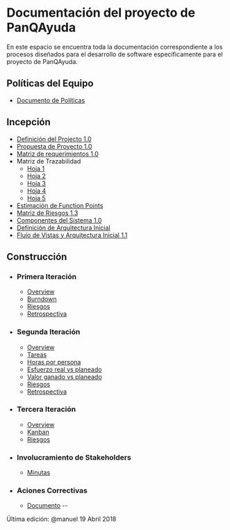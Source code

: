 # Documentación del proyecto de PanQAyuda

En este espacio se encuentra toda la documentación correspondiente a los procesos diseñados para el desarrollo de software específicamente para el proyecto de PanQAyuda.

## Políticas del Equipo
* [Documento de Políticas](https://drive.google.com/open?id=16bs4YIV3DMsAwmnXOtsIrDMpJAOQb7od)


## Incepción
* [Definición del Projecto 1.0](https://github.com/CaveLabs-1/PanQAyuda-Wiki/blob/danielamezcua-a%C3%B1adir-jimmy-firmado/Documentacion/Jimmy%20(Definicio%CC%81n%20de%20proyecto).pdf)
* [Propuesta de Proyecto 1.0](https://github.com/CaveLabs-1/PanQAyuda-Wiki/blob/master/Documentacion/Project%20Proposal%20(Timmy).pdf)
* [Matriz de requerimientos 1.0](https://github.com/CaveLabs-1/PanQAyuda-Wiki/blob/master/Documentacion/Matriz%20de%20Requerimientos%20-%20Sheet1.csv)
* Matriz de Trazabilidad
  * [Hoja 1](https://github.com/CaveLabs-1/PanQAyuda-Wiki/blob/master/Documentacion/Matriz%20de%20Trazabilidad/Matriz%20de%20Trazabilidad%20Pan%20-%20Acceptance%20Criteria.pdf)
  * [Hoja 2](https://github.com/CaveLabs-1/PanQAyuda-Wiki/blob/master/Documentacion/Matriz%20de%20Trazabilidad/Matriz%20de%20Trazabilidad%20Pan%20-%20Diagrama%20de%20Trazabilidad.pdf)
  * [Hoja 3](https://github.com/CaveLabs-1/PanQAyuda-Wiki/blob/master/Documentacion/Matriz%20de%20Trazabilidad/Matriz%20de%20Trazabilidad%20Pan%20-%20Matriz%20de%20Trazabilidad.pdf)
   * [Hoja 4](https://github.com/CaveLabs-1/PanQAyuda-Wiki/blob/master/Documentacion/Matriz%20de%20Trazabilidad/Matriz%20de%20Trazabilidad%20Pan%20-%20Bita%CC%81cora%20de%20Requerimientos.pdf)
   * [Hoja 5](https://github.com/CaveLabs-1/PanQAyuda-Wiki/blob/master/Documentacion/Matriz%20de%20Trazabilidad/Matriz%20de%20Trazabilidad%20Pan%20-%20Modificacio%CC%81n%20de%20requerimientos.pdf)
* [Estimación de Function Points](https://github.com/CaveLabs-1/PanQAyuda-Wiki/blob/master/Documentacion/Function%20Points%20Estimation%20-%20Hoja%201.csv)
* [Matriz de Riesgos 1.3](https://docs.google.com/spreadsheets/d/13mZKN2Gazny50iRa1RBXC3Hy8b23N0zlmFpXU42lXsg/edit?usp=sharing)
* [Componentes del Sistema 1.0](https://github.com/CaveLabs-1/PanQAyuda-Wiki/blob/master/Documentacion/Formato%20Linguine%20Le%20Pane%20Q'%20Ayud%C3%A9.pdf)
* [Definición de Arquitectura Inicial](https://github.com/CaveLabs-1/PanQAyuda-Wiki/blob/master/Documentacion/Herson.pdf)
* [Flujo de Vistas y Arquitectura Inicial 1.1](https://github.com/CaveLabs-1/PanQAyuda-Wiki/blob/master/Documentacion/Ernie.pdf)

## Construcción
* ### Primera Iteración
  * [Overview](https://github.com/CaveLabs-1/PanQAyuda-Wiki/blob/master/Documentacion/Iteraci%C3%B3n%201/Overview%20iteraci%C3%B3n%20-%20Tablas.csv)
  * [Burndown](https://github.com/CaveLabs-1/PanQAyuda-Wiki/blob/master/Documentacion/Iteraci%C3%B3n%201/Burndown.png)
  * [Riesgos](https://docs.google.com/spreadsheets/d/13mZKN2Gazny50iRa1RBXC3Hy8b23N0zlmFpXU42lXsg/edit?usp=sharing)
  * [Retrospectiva](https://github.com/CaveLabs-1/PanQAyuda-Wiki/blob/master/Documentacion/Iteraci%C3%B3n%201/Bob%20the%20Builder%20IT%201.pdf)

* ### Segunda Iteración
  * [Overview](https://github.com/CaveLabs-1/PanQAyuda-Wiki/blob/master/Documentacion/Iteraci%C3%B3n%202/Overview.csv)
  * [Tareas](https://github.com/CaveLabs-1/PanQAyuda-Wiki/blob/master/Documentacion/Iteraci%C3%B3n%202/Tasks.csv)
  * [Horas por persona](https://github.com/CaveLabs-1/PanQAyuda-Wiki/blob/master/Documentacion/Iteraci%C3%B3n%202/Horas%20por%20persona.csv)
  * [Esfuerzo real vs planeado](https://github.com/CaveLabs-1/PanQAyuda-Wiki/blob/master/Documentacion/Iteraci%C3%B3n%202/Esfuerzo%20Real%20Vs%20Planeado.png)
  * [Valor ganado vs planeado](https://github.com/CaveLabs-1/PanQAyuda-Wiki/blob/master/Documentacion/Iteraci%C3%B3n%202/Valor%20Ganado%20vs%20Valor%20Planeadi.png)
  * [Riesgos](https://docs.google.com/spreadsheets/d/13mZKN2Gazny50iRa1RBXC3Hy8b23N0zlmFpXU42lXsg/edit?usp=sharing)
  * [Retrospectiva](https://docs.google.com/document/d/1nWPH5a3TpJHnB7jg0xWD_eV1Z_QizuUEJtYbdprxW0s/edit?usp=sharing)

* ### Tercera Iteración
  * [Overview](https://docs.google.com/spreadsheets/d/1igRDieRfETSmOTRd5WtgJkV5ETXmByCWIX93dbrDKa0/edit?usp=sharing)
  * [Kanban](https://docs.google.com/spreadsheets/d/1HhozxbCjJ6b3OLg7bCWEjgHJqHRoVhN1YNygcr9AEto/edit?usp=sharing)
  * [Riesgos](https://docs.google.com/spreadsheets/d/13mZKN2Gazny50iRa1RBXC3Hy8b23N0zlmFpXU42lXsg/edit?usp=sharing)

* ### Involucramiento de Stakeholders
  * [Minutas](https://github.com/CaveLabs-1/PanQAyuda-Wiki/tree/master/Documentacion/Minutas)

* ### Aciones Correctivas
  * [Documento](https://github.com/CaveLabs-1/PanQAyuda-Wiki/blob/master/Documentacion/Plantilla%20de%20acciones%20correctivas%201.2.docx)
--

Última edición: @manuel 19 Abril 2018

